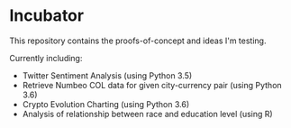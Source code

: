 # Incubator
This repository contains the proofs-of-concept and ideas I'm testing.

Currently including:
* Twitter Sentiment Analysis  (using Python 3.5)
* Retrieve Numbeo COL data for given city-currency pair (using Python 3.6)
* Crypto Evolution Charting (using Python 3.6)
* Analysis of relationship between race and education level (using R)
